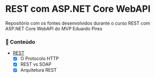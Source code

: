# REST com ASP.NET Core WebAPI

Repositório com os fontes desenvolvidos durante o curso REST com ASP.NET Core WebAPI do MVP Eduardo Pires

### 📖 Conteúdo

- [REST](./anotacoes/REST.md)
  - [x] O Protocolo HTTP
  - [x] REST vs SOAP
  - [x] Arquitetura REST